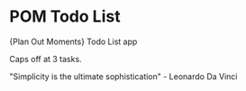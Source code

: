 # POM Todo List

{Plan Out Moments} Todo List app

Caps off at 3 tasks.


"Simplicity is the ultimate sophistication" - Leonardo Da Vinci
